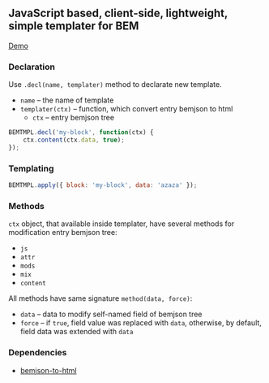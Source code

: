 ## JavaScript based, client-side, lightweight, simple templater for BEM

[Demo](http://truerenton.github.io/BEMTMPL/editor/)

### Declaration
Use `.decl(name, templater)` method to declarate new template.

* `name` – the name of template
* `templater(ctx)` – function, which convert entry bemjson to html
  * `ctx` – entry bemjson tree

```javascript
BEMTMPL.decl('my-block', function(ctx) {
    ctx.content(ctx.data, true);
});
```

### Templating
```javascript
BEMTMPL.apply({ block: 'my-block', data: 'azaza' });
```

### Methods
`ctx` object, that available inside templater, have several methods for modification entry 
bemjson tree:

* `js`
* `attr`
* `mods`
* `mix`
* `content`

All methods have same signature `method(data, force)`:
* `data` – data to modify self-named field of bemjson tree
* `force` – if `true`, field value was replaced with `data`, otherwise, by default, field data was extended with `data`

### Dependencies
* [bemjson-to-html](https://github.com/floatdrop/bemjson-to-html)
